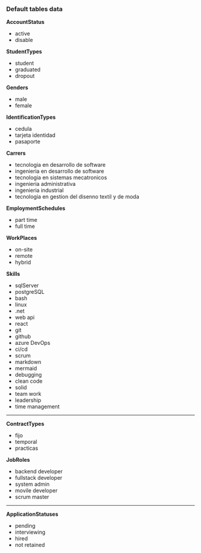### Default tables data

**AccountStatus**
- active
- disable

**StudentTypes**
- student 
- graduated
- dropout 

**Genders**
- male
- female

**IdentificationTypes**
- cedula
- tarjeta identidad
- pasaporte

**Carrers**
- tecnologia en desarrollo de software
- ingenieria en desarrollo de software
- tecnologia en sistemas mecatronicos
- ingenieria administrativa
- ingenieria industrial
- tecnologia en gestion del disenno textil y de moda

**EmploymentSchedules**
- part time
- full time

**WorkPlaces**
- on-site
- remote
- hybrid

**Skills**
- sqlServer
- postgreSQL
- bash
- linux
- .net
- web api
- react
- git
- github
- azure DevOps
- ci/cd
- scrum
- markdown
- mermaid
- debugging
- clean code
- solid
- team work
- leadership
- time management

--------------------

**ContractTypes**
- fijo
- temporal
- practicas

**JobRoles**
- backend developer
- fullstack developer
- system admin
- movile developer
- scrum master

---------------------
**ApplicationStatuses**
- pending
- interviewing
- hired
- not retained